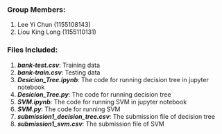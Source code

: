 ### Group Members:
1. Lee Yi Chun (1155108143)
2. Liou King Long (1155110131)

### Files Included:
1. _**bank-test.csv**_: Training data
2. _**bank-train.csv**_: Testing data
3. _**Desicion_Tree.ipynb**_: The code for running decision tree in jupyter notebook
4. _**Desicion_Tree.py**_: The code for running decision tree
5. _**SVM.ipynb**_: The code for running SVM in jupyter notebook
6. _**SVM.py**_: The code for running SVM
7. _**submission1_decision_tree.csv**_: The submission file of decision tree
8. _**submission1_svm.csv**_: The submission file of SVM
